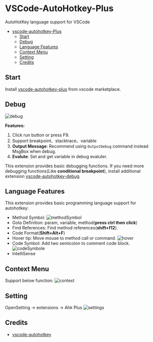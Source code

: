 # VSCode-AutoHotkey-Plus

AutoHotKey language support for VSCode
- [vscode-autohotkey-Plus](#vscode-autohotkey-plus)
  - [Start](#start)
  - [Debug](#debug)
  - [Language Features](#language-features)
  - [Context Menu](#context-menu)
  - [Setting](#setting)
  - [Credits](#credits)

## Start

Install  [vscode-autohotkey-plus](https://marketplace.visualstudio.com/items?itemName=cweijan.vscode-autohotkey-plus) from vscode marketplace.

## Debug

![debug](https://github.com/cweijan/vscode-autohotkey/raw/HEAD/image/debug.gif)

**Features:**
1. Click run button or press F9.
2. Support breakpoint、stacktrace、variable
4. **Output Message**: Recommend using `OutputDebug` command instead MsgBox when debug.
4. **Evalute**: Set and get variable in debug evaluter.

This extension provides basic debugging functions. If you need more debugging functions(Like **conditional breakpoint**), install additional extension [vscode-autohotkey-debug](https://marketplace.visualstudio.com/items?itemName=zero-plusplus.vscode-autohotkey-debug).

## Language Features

This extension provides basic programming language support for autohotkey:
- Method Symbol: ![methodSymbol](https://github.com/cweijan/vscode-autohotkey/raw/HEAD/image/methodSymbol.png)
- Goto Definition: param, variable, method(**press ctrl then click**)
- Find References: Find method references(**shift+f12**).
- Code Format(**Shift+Alt+F**)
- Hover tip: Move mouse to method call or command. ![hover](https://github.com/cweijan/vscode-autohotkey/raw/HEAD/image/hover.png)
- Code Symbol: Add two semicolon to comment code block. ![codeSymbole](https://github.com/cweijan/vscode-autohotkey/raw/HEAD/image/codeSymbol.png)
- IntelliSense

## Context Menu

Support below function: ![context](https://github.com/cweijan/vscode-autohotkey/raw/HEAD/image/context.png)

## Setting

OpenSetting -> extensions -> Ahk Plus
![settings](https://github.com/cweijan/vscode-autohotkey/raw/HEAD/image/settings.jpg)

## Credits
- [vscode-autohotkey](https://github.com/stef-levesque/vscode-autohotkey)
